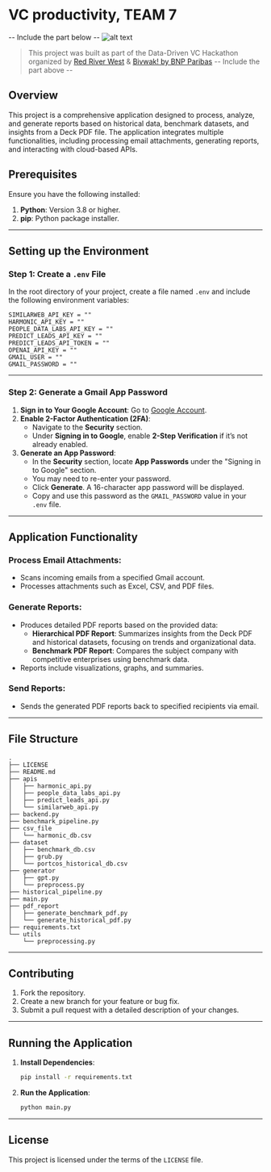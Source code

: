 # VC productivity, TEAM 7 

-- Include the part below --
![alt text](https://i.imgur.com/O8vZHPM.png)

> This project was built as part of the Data-Driven VC Hackathon organized by [Red River West](https://redriverwest.com) & [Bivwak! by BNP Paribas](https://bivwak.bnpparibas/)
> -- Include the part above --

## Overview

This project is a comprehensive application designed to process, analyze, and generate reports based on historical data, benchmark datasets, and insights from a Deck PDF file. The application integrates multiple functionalities, including processing email attachments, generating reports, and interacting with cloud-based APIs.

## Prerequisites

Ensure you have the following installed:

1. **Python**: Version 3.8 or higher.
2. **pip**: Python package installer.

---

## Setting up the Environment

### Step 1: Create a `.env` File

In the root directory of your project, create a file named `.env` and include the following environment variables:

```env
SIMILARWEB_API_KEY = ""
HARMONIC_API_KEY = ""
PEOPLE_DATA_LABS_API_KEY = ""
PREDICT_LEADS_API_KEY = ""
PREDICT_LEADS_API_TOKEN = ""
OPENAI_API_KEY = ""
GMAIL_USER = ""
GMAIL_PASSWORD = ""
```

---

### Step 2: Generate a Gmail App Password

1. **Sign in to Your Google Account**: Go to [Google Account](https://myaccount.google.com/).
2. **Enable 2-Factor Authentication (2FA)**:
   - Navigate to the **Security** section.
   - Under **Signing in to Google**, enable **2-Step Verification** if it’s not already enabled.
3. **Generate an App Password**:
   - In the **Security** section, locate **App Passwords** under the "Signing in to Google" section.
   - You may need to re-enter your password.
   - Click **Generate**. A 16-character app password will be displayed.
   - Copy and use this password as the `GMAIL_PASSWORD` value in your `.env` file.

---

## Application Functionality

### Process Email Attachments:
- Scans incoming emails from a specified Gmail account.
- Processes attachments such as Excel, CSV, and PDF files.

### Generate Reports:
- Produces detailed PDF reports based on the provided data:
  - **Hierarchical PDF Report**: Summarizes insights from the Deck PDF and historical datasets, focusing on trends and organizational data.
  - **Benchmark PDF Report**: Compares the subject company with competitive enterprises using benchmark data.
- Reports include visualizations, graphs, and summaries.

### Send Reports:
- Sends the generated PDF reports back to specified recipients via email.

---

## File Structure
```
.
├── LICENSE
├── README.md
├── apis
│   ├── harmonic_api.py
│   ├── people_data_labs_api.py
│   ├── predict_leads_api.py
│   └── similarweb_api.py
├── backend.py
├── benchmark_pipeline.py
├── csv_file
│   └── harmonic_db.csv
├── dataset
│   ├── benchmark_db.csv
│   ├── grub.py
│   └── portcos_historical_db.csv
├── generator
│   ├── gpt.py
│   └── preprocess.py
├── historical_pipeline.py
├── main.py
├── pdf_report
│   ├── generate_benchmark_pdf.py
│   └── generate_historical_pdf.py
├── requirements.txt
└── utils
    └── preprocessing.py
```

---

## Contributing

1. Fork the repository.
2. Create a new branch for your feature or bug fix.
3. Submit a pull request with a detailed description of your changes.

---

## Running the Application

1. **Install Dependencies**:
   ```bash
   pip install -r requirements.txt
   ```

2. **Run the Application**:
   ```bash
   python main.py
   ```
--- 

## License
This project is licensed under the terms of the `LICENSE` file.




